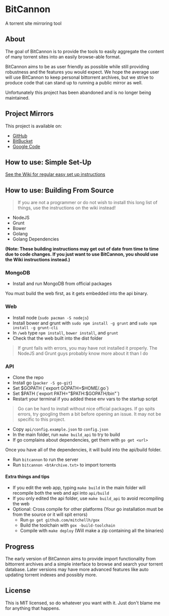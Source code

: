 # BitCannon
A torrent site mirroring tool

## About
The goal of BitCannon is to provide the tools to easily aggregate the content of many torrent sites into an easily browse-able format.

BitCannon aims to be as user friendly as possible while still providing robustness and the features you would expect. We hope the average user will use BitCannon to keep personal bittorrent archives, but we strive to produce code that can stand up to running a public mirror as well.

Unfortunately this project has been abandoned and is no longer being maintained. 

## Project Mirrors
This project is available on:
* [GitHub](https://github.com/Stephen304/bitcannon)
* [BitBucket](https://bitbucket.org/Stephen304/bitcannon)
* [Google Code](https://code.google.com/p/bitcannon/)

## How to use: Simple Set-Up
[See the Wiki for regular easy set up instructions](https://github.com/Stephen304/bitcannon/wiki)

## How to use: Building From Source

> If you are not a programmer or do not wish to install this long list of things, use the instructions on the wiki instead!
* NodeJS
* Grunt
* Bower
* Golang
* Golang Dependencies

__(Note: These building instructions may get out of date from time to time due to code changes. If you just want to use BitCannon, you should use the Wiki instructions instead.)__

### MongoDB
* Install and run MongoDB from official packages

You must build the web first, as it gets embedded into the api binary.

### Web
* Install node (`sudo pacman -S nodejs`)
* Install bower and grunt with `sudo npm install -g grunt` and `sudo npm install -g grunt-cli`
* In `/web` type `npm install`, `bower install`, and `grunt`
* Check that the web built into the dist folder

> If grunt fails with errors, you may have not installed it properly. The NodeJS and Grunt guys probably know more about it than I do

### API
* Clone the repo
* Install go (`packer -S go-git`)
* Set $GOPATH (`export GOPATH=$HOME/.go`)
* Set $PATH (`export PATH="$PATH:$GOPATH/bin"`)
* Restart your terminal if you added these env vars to the startup script

> Go can be hard to install without nice official packages. If go spits errors, try googling them a bit before opening an issue. It may not be specific to this project.

* Copy `api/config.example.json` to `config.json`
* In the main folder, run `make build_api` to try to build
* If go complains about dependencies, get them with `go get <url>`

Once you have all of the dependencies, it will build into the api/build folder.

* Run `bitcannon` to run the server
* Run `bitcannon <btArchive.txt>` to import torrents

#### Extra things and tips
* If you edit the web app, typing `make build` in the main folder will recompile both the web and api into `api/build`
* If you only edited the api folder, use `make build_api` to avoid recompiling the web
* Optional: Cross compile for other platforms (Your go installation must be from the source or it will spit errors)
  * Run `go get github.com/mitchellh/gox`
  * Build the toolchain with `gox -build-toolchain`
  * Compile with `make deploy` (Will make a zip containing all the binaries)

## Progress
The early version of BitCannon aims to provide import functionality from bittorrent archives and a simple interface to browse and search your torrent database. Later versions may have more advanced features like auto updating torrent indexes and possibly more.

## License
This is MIT licensed, so do whatever you want with it. Just don't blame me for anything that happens.
